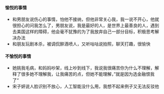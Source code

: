 #### 愉悦的事情

- 和男朋友说伤心的事情，怕他不接纳，但他非常关心我，我一说不开心，他就很担心的问我怎么了，男朋友说，我是最好的人，是世界上最善良的人，遇到去美国这样的障碍，他会毫不犹豫的为了我放弃自己一部分目标，积极思考解决办法
- 和朋友玩剧本杀，被调侃醉酒喷人，又听咕咕说拍照，聊天打趣，很愉快





#### 不愉悦的事情

- 她挑我毛病，和妈妈吵架，线上吵到线下，我说我很痛苦你为什么不理解，解释了很多她不理解我，让我痛苦的点，但她不能理解，”就是因为选金融恨我了“
- 宋子妍说人脸识别不放心，人工智能没什么用，我想不起来例子又无法反驳他